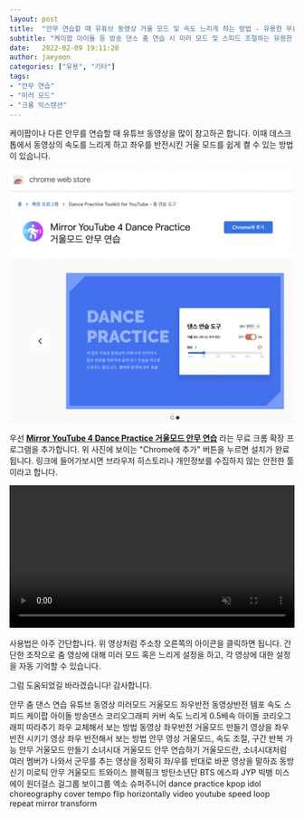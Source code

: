 ```yaml
---
layout: post
title:  "안무 연습할 때 유튜브 동영상 거울 모드 및 속도 느리게 하는 방법 - 유용한 무료 댄스 툴"
subtitle: "케이팝 아이돌 등 방송 댄스 춤 연습 시 미러 모드 및 스피드 조절하는 유용한 방법"
date:   2022-02-09 19:11:20
author: jaeyoon
categories: ["유용", "기타"]
tags:
- "안무 연습"
- "미러 모드"
- "크롬 익스텐션"
---
```


케이팝이나 다른 안무를 연습할 때 유튜브 동영상을 많이 참고하곤 합니다. 이때 데스크톱에서 동영상의 속도를 느리게 하고 좌우를 반전시킨 거울 모드를 쉽게 켤 수 있는 방법이 있습니다.

<a href="https://chrome.google.com/webstore/detail/dance-practice-toolkit-fo/odmglmjpojlhploiiaemcdohkeoapakf" target="_blank">
    <img src="https://github.com/jyoonsong/compare-stories/blob/main/dance/ko_install.png?raw=true">
</a>

우선 <a href="https://chrome.google.com/webstore/detail/dance-practice-toolkit-fo/odmglmjpojlhploiiaemcdohkeoapakf" target="_blank"><b>Mirror YouTube 4 Dance Practice 거울모드 안무 연습</b></a> 라는 무료 크롬 확장 프로그램을 추가합니다. 위 사진에 보이는 "Chrome에 추가" 버튼을 누르면 설치가 완료됩니다. 링크에 들어가보시면 브라우저 히스토리나 개인정보를 수집하지 않는 안전한 툴이라고 합니다.

<video width="100%" src="https://github.com/jyoonsong/compare-stories/blob/main/dance/ko_demo.mp4?raw=true" muted controls></video>

사용법은 아주 간단합니다. 위 영상처럼 주소창 오른쪽의 아이콘을 클릭하면 됩니다. 간단한 조작으로 춤 영상에 대해 미러 모드 혹은 느리게 설정을 하고, 각 영상에 대한 설정을 자동 기억할 수 있습니다.

그럼 도움되었길 바라겠습니다! 감사합니다.



<span class="search-keywords">
안무 춤 댄스 연습 유튜브 동영상 미러모드 거울모드 좌우반전 동영상반전 템포 속도 스피드 케이팝 아이돌 방송댄스 코리오그래피 커버 속도 느리게 0.5배속 아이돌 코리오그래피 따라추기  좌우 교체해서 보는 방법
동영상 좌우반전 거울모드 만들기
영상을 좌우 반전 시키기
영상 좌우 반전해서 보는 방법
안무 영상 거울모드, 속도 조절, 구간 반복 가능
안무 거울모드 만들기
소녀시대 거울모드 안무 연습하기
거울모드란, 소녀시대처럼 여러 멤버가 나와서 군무를 추는 영상을 정확히 좌/우를 반대로 바꾼 영상을 말하죠
동방신기 미로틱 안무 거울모드
트와이스 블랙핑크 방탄소년단 BTS 에스파 JYP 빅뱅 미스에이 원더걸스 걸그룹 보이그룹 엑소 슈퍼주니어 
dance practice kpop idol choreography cover tempo flip horizontally video youtube speed loop repeat mirror transform 
</span>
